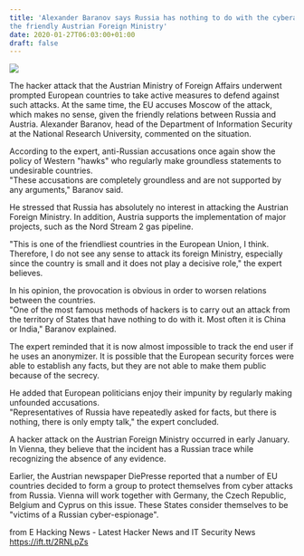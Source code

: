 ```yaml
---
title: 'Alexander Baranov says Russia has nothing to do with the cyberattack on
the friendly Austrian Foreign Ministry'
date: 2020-01-27T06:03:00+01:00
draft: false
---
```


[![](https://1.bp.blogspot.com/-vomnDf_9QiQ/Xi5qdOD90mI/AAAAAAAABf0/iiuwUFfkcT0zD38_J2jCu9q-Iru64U_NACLcBGAsYHQ/s640/cyber%2Battack.jpg)](https://1.bp.blogspot.com/-vomnDf_9QiQ/Xi5qdOD90mI/AAAAAAAABf0/iiuwUFfkcT0zD38_J2jCu9q-Iru64U_NACLcBGAsYHQ/s1600/cyber%2Battack.jpg)

  
The hacker attack that the Austrian Ministry of Foreign Affairs underwent prompted European countries to take active measures to defend against such attacks. At the same time, the EU accuses Moscow of the attack, which makes no sense, given the friendly relations between Russia and Austria. Alexander Baranov, head of the Department of Information Security at the National Research University, commented on the situation.  
  
According to the expert, anti-Russian accusations once again show the policy of Western "hawks" who regularly make groundless statements to undesirable countries.  
"These accusations are completely groundless and are not supported by any arguments," Baranov said.  
  
He stressed that Russia has absolutely no interest in attacking the Austrian Foreign Ministry. In addition, Austria supports the implementation of major projects, such as the Nord Stream 2 gas pipeline.  
  
"This is one of the friendliest countries in the European Union, I think. Therefore, I do not see any sense to attack its foreign Ministry, especially since the country is small and it does not play a decisive role," the expert believes.  
  
In his opinion, the provocation is obvious in order to worsen relations between the countries.  
"One of the most famous methods of hackers is to carry out an attack from the territory of States that have nothing to do with it. Most often it is China or India," Baranov explained.  
  
The expert reminded that it is now almost impossible to track the end user if he uses an anonymizer. It is possible that the European security forces were able to establish any facts, but they are not able to make them public because of the secrecy.  
  
He added that European politicians enjoy their impunity by regularly making unfounded accusations.  
"Representatives of Russia have repeatedly asked for facts, but there is nothing, there is only empty talk," the expert concluded.  
  
A hacker attack on the Austrian Foreign Ministry occurred in early January. In Vienna, they believe that the incident has a Russian trace while recognizing the absence of any evidence.  
  
Earlier, the Austrian newspaper DiePresse reported that a number of EU countries decided to form a group to protect themselves from cyber attacks from Russia. Vienna will work together with Germany, the Czech Republic, Belgium and Cyprus on this issue. These States consider themselves to be "victims of a Russian cyber-espionage".

  
  
from E Hacking News - Latest Hacker News and IT Security News https://ift.tt/2RNLpZs